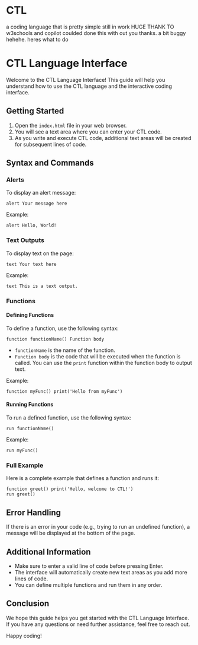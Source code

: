 # CTL
a coding language that is pretty simple still in work HUGE THANK TO w3schools and copilot coulded done this with out you thanks.
a bit buggy hehehe.
heres what to do
# CTL Language Interface

Welcome to the CTL Language Interface! This guide will help you understand how to use the CTL language and the interactive coding interface.

## Getting Started

1. Open the `index.html` file in your web browser.
2. You will see a text area where you can enter your CTL code.
3. As you write and execute CTL code, additional text areas will be created for subsequent lines of code.

## Syntax and Commands

### Alerts

To display an alert message:

```
alert Your message here
```

Example:
```
alert Hello, World!
```

### Text Outputs

To display text on the page:

```
text Your text here
```

Example:
```
text This is a text output.
```

### Functions

#### Defining Functions

To define a function, use the following syntax:

```
function functionName() Function body
```

- `functionName` is the name of the function.
- `Function body` is the code that will be executed when the function is called. You can use the `print` function within the function body to output text.

Example:
```
function myFunc() print('Hello from myFunc')
```

#### Running Functions

To run a defined function, use the following syntax:

```
run functionName()
```

Example:
```
run myFunc()
```

### Full Example

Here is a complete example that defines a function and runs it:

```
function greet() print('Hello, welcome to CTL!')
run greet()
```

## Error Handling

If there is an error in your code (e.g., trying to run an undefined function), a message will be displayed at the bottom of the page.

## Additional Information

- Make sure to enter a valid line of code before pressing Enter.
- The interface will automatically create new text areas as you add more lines of code.
- You can define multiple functions and run them in any order.

## Conclusion

We hope this guide helps you get started with the CTL Language Interface. If you have any questions or need further assistance, feel free to reach out.

Happy coding!
